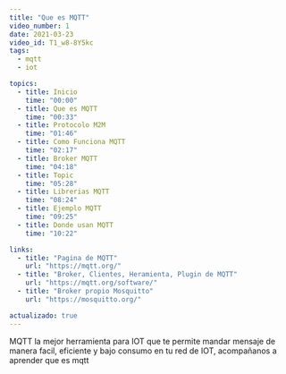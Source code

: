 ```yaml
---
title: "Que es MQTT"
video_number: 1
date: 2021-03-23
video_id: T1_w8-8Y5kc
tags:
  - mqtt
  - iot

topics:
  - title: Inicio
    time: "00:00"
  - title: Que es MQTT
    time: "00:33"
  - title: Protocolo M2M
    time: "01:46"
  - title: Como Funciona MQTT
    time: "02:17"
  - title: Broker MQTT
    time: "04:18"
  - title: Topic
    time: "05:28"
  - title: Librerias MQTT
    time: "08:24"
  - title: Ejemplo MQTT
    time: "09:25"
  - title: Donde usan MQTT
    time: "10:22"

links:
  - title: "Pagina de MQTT"
    url: "https://mqtt.org/"
  - title: "Broker, Clientes, Heramienta, Plugin de MQTT"
    url: "https://mqtt.org/software/"
  - title: "Broker propio Mosquitto"
    url: "https://mosquitto.org/"

actualizado: true
---
```


MQTT la mejor herramienta para IOT que te permite mandar mensaje de manera facil, eficiente y bajo consumo en tu red de IOT, acompañanos a aprender que es mqtt
